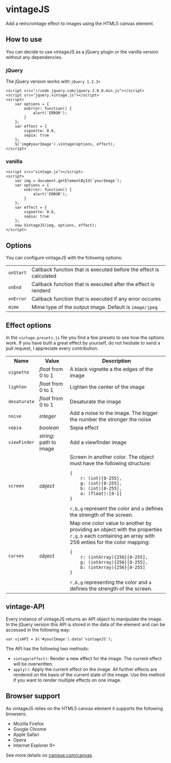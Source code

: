 # vintageJS
Add a retro/vintage effect to images using the HTML5 canvas element.

## How to use
You can decide to use vintageJS as a jQuery plugin or the vanilla version without any dependencies.

### jQuery

The jQuery version works with `jQuery 1.2.3+`

	<script src="//code.jquery.com/jquery-2.0.0.min.js"></script>
    <script src="jquery.vintage.js"></script>
    <script>
    	var options = {
    		onError: function() {
    			alert('ERROR');
    		}
    	};
    	var effect = {
    		vignette: 0.6,
    		sepia: true
    	};
    	$('img#yourImage').vintage(options, effect);
    </script>

### vanilla

 	<script src="vintage.js"></script>
    <script>
    	var img = document.getElementById('yourImage');
    	var options = {
    		onError: function() {
    			alert('ERROR');
    		}
    	};
    	var effect = {
    		vignette: 0.6,
    		sepia: true
    	};
    	new VintageJS(img, options, effect);
    </script>

## Options

You can configure vintageJS with the following options:

<table>
	<tr>
		<td><code>onStart</code></td>
		<td>Callback function that is executed before the effect is calculated</td>
	</tr>
	<tr>
		<td><code>onEnd</code></td>
		<td>Callback function that is executed after the effect is renderd</td>
	</tr>
	<tr>
		<td><code>onError</code></td>
		<td>Callback function that is executed if any error occures</td>
	</tr>
	<tr>
		<td><code>mime</code></td>
		<td>Mime type of the output image. Default is <code>image/jpeg</code></td>
	</tr>
</table>

## Effect options

In the `vintage.presets.js` file you find a few presets to see how the options work. If you have built a great effect by yourself, do not hesitate to send a pull request, I appreciate every contribution.

<table>
	<tr>
		<th>Name</th>
		<th>Value</th>
		<th>Description</th>
	</tr>
	<tr>
		<td><code>vignette</code></td>
		<td><i>float</i> from 0 to 1</td>
		<td>A black vignette a the edges of the image</td>
	</tr>
	<tr>
		<td><code>lighten</code></td>
		<td><i>float</i> from 0 to 1</td>
		<td>Lighten the center of the image</td>
	</tr>
	<tr>
		<td><code>desaturate</code></td>
		<td><i>float</i> from 0 to 1</td>
		<td>Desaturate the image</td>
	</tr>
	<tr>
		<td><code>noise</code></td>
		<td><i>integer</i></td>
		<td>Add a noise to the image. The bigger the number the stronger the noise</td>
	</tr>
	<tr>
		<td><code>sepia</code></td>
		<td><i>boolean</i></td>
		<td>Sepia effect</td>
	</tr>
	<tr>
		<td><code>viewFinder</code></td>
		<td><i>string</i>: path to image</td>
		<td>Add a viewfinder image</td>
	</tr>
	<tr>
		<td><code>screen</code></td>
		<td><i>object</i></td>
		<td>Screen in another color. The object must have the following structure: <pre><code>{
	r: (int)[0-255],
	g: (int)[0-255],
	b: (int)[0-255],
	a: (float):[0-1]
}</code></pre>
<code>r,b,g</code> represent the color and <code>a</code> defines the strength of the screen.
</td>
	</tr>
	<tr>
		<td><code>curves</code></td>
		<td><i>object</i></td>
		<td>Map one color value to another by providing an object with the properties <code>r,g,b</code> each containing an array with 256 enties for the color mapping: <pre><code>{
	r: (intArray){256}[0-255],
	g: (intArray){256}[0-255],
	b: (intArray){256}[0-255]
}</code></pre>
<code>r,b,g</code> representing the color and <code>a</code> defines the strength of the screen.
</td>
	</tr>
</table>

## vintage-API

Every instance of vintageJS returns an API object to manipulate the image. In the jQuery version this API is stored in the data of the element and can be accessed in the following way:

	var vjsAPI = $('#yourImage').data('vintageJS');

The API has the following two methods:

* `vintage(effect)`: Render a new effect for the image. The current effect will be overwritten.
* `apply()`: Apply the current effect on the image. All further effects are rendered on the basis of the current state of the image. Use this method if you want to render multiple effects on one image.

## Browser support

As vintageJS relies on the HTML5 canvas element it supports the following browsers:

* Mozilla Firefox
* Google Chrome
* Apple Safari
* Opera
* Internet Explorer 9+

See more details on [canisue.com/canvas](http://caniuse.com/canvas).
